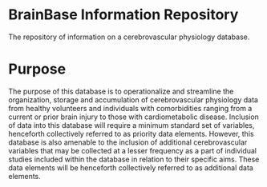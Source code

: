 # BrainBase Information Repository
The repository of information on a cerebrovascular physiology database.

# Purpose
The purpose of this database is to operationalize and streamline the organization, storage and accumulation of cerebrovascular physiology data from healthy volunteers and individuals with comorbidities ranging from a current or prior brain injury to those with cardiometabolic disease. Inclusion of data into this database will require a minimum standard set of variables, henceforth collectively referred to as priority data elements. However, this database is also amenable to the inclusion of additional cerebrovascular variables that may be collected at a lesser frequency as a part of individual studies included within the database in relation to their specific aims. These data elements will be henceforth collectively referred to as additional data elements.
